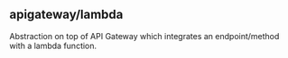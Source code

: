 ## apigateway/lambda

Abstraction on top of API Gateway which integrates an endpoint/method 
with a lambda function.

